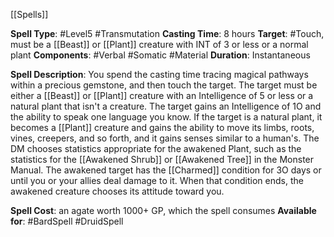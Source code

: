 [[Spells]] 

**Spell Type**: #Level5 #Transmutation 
**Casting Time**: 8 hours
**Target**: #Touch, must be a [[Beast]] or [[Plant]] creature with INT of 3 or less or a normal plant
**Components**: #Verbal #Somatic #Material 
**Duration**: Instantaneous

**Spell Description**: 
	You spend the casting time tracing magical pathways within a precious gemstone, and then touch the target. The target must be either a [[Beast]] or [[Plant]] creature with an Intelligence of 5 or less or a natural plant that isn't a creature. The target gains an Intelligence of 1O and the ability to speak one language you know. If the target is a natural plant, it becomes a [[Plant]] creature and gains the ability to move its limbs, roots, vines, creepers, and so forth, and it gains senses similar to a human's. The DM chooses statistics appropriate for the awakened Plant, such as the statistics for the [[Awakened Shrub]] or [[Awakened Tree]] in the Monster Manual.
	The awakened target has the [[Charmed]] condition for 3O days or until you or your allies deal damage to it. When that condition ends, the awakened creature chooses its attitude toward you.

**Spell Cost**: an agate worth 1000+ GP, which the spell consumes
**Available for**: #BardSpell #DruidSpell 